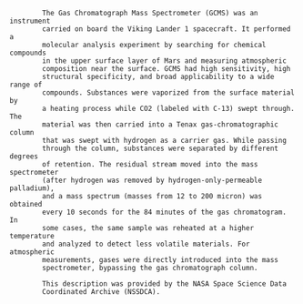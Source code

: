 
            The Gas Chromatograph Mass Spectrometer (GCMS) was an instrument
            carried on board the Viking Lander 1 spacecraft. It performed a
            molecular analysis experiment by searching for chemical compounds
            in the upper surface layer of Mars and measuring atmospheric
            composition near the surface. GCMS had high sensitivity, high
            structural specificity, and broad applicability to a wide range of
            compounds. Substances were vaporized from the surface material by
            a heating process while CO2 (labeled with C-13) swept through. The
            material was then carried into a Tenax gas-chromatographic column
            that was swept with hydrogen as a carrier gas. While passing
            through the column, substances were separated by different degrees
            of retention. The residual stream moved into the mass spectrometer
            (after hydrogen was removed by hydrogen-only-permeable palladium),
            and a mass spectrum (masses from 12 to 200 micron) was obtained
            every 10 seconds for the 84 minutes of the gas chromatogram. In
            some cases, the same sample was reheated at a higher temperature
            and analyzed to detect less volatile materials. For atmospheric
            measurements, gases were directly introduced into the mass
            spectrometer, bypassing the gas chromatograph column.

			This description was provided by the NASA Space Science Data 
			Coordinated Archive (NSSDCA).
        
